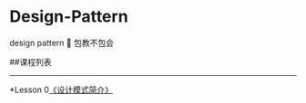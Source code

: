 # Design-Pattern
design pattern :closed_book: 包教不包会


##课程列表
***
*Lesson 0[《设计模式简介》](https://github.com/AlfredTheBest/Design-Pattern/tree/master/lesson0)
